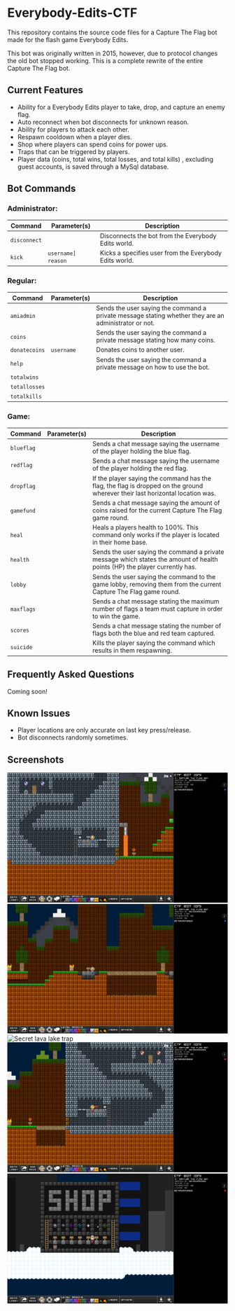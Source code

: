 # Everybody-Edits-CTF
This repository contains the source code files for a Capture The Flag bot made for the flash game Everybody Edits.

This bot was originally written in 2015, however, due to protocol changes the old bot stopped working. This is a complete rewrite of the entire Capture The Flag bot.

## Current Features
* Ability for a Everybody Edits player to take, drop, and capture an enemy flag.
* Auto reconnect when bot disconnects for unknown reason.
* Ability for players to attack each other.
* Respawn cooldown when a player dies.
* Shop where players can spend coins for power ups.
* Traps that can be triggered by players.
* Player data (coins, total wins, total losses, and total kills) , excluding guest accounts, is saved through a MySql database.

## Bot Commands

### Administrator:
| Command       | Parameter(s)         | Description                                            |
| ------------- | -------------------- | ------------------------------------------------------ |
| `disconnect`  |                      | Disconnects the bot from the Everybody Edits world.    |
| `kick`        | `username]` `reason` | Kicks a specifies user from the Everybody Edits world. |

### Regular:
| Command       | Parameter(s)        | Description                                                                                            |
| ------------- | ------------------- | ------------------------------------------------------------------------------------------------------ |
| `amiadmin`    |                     | Sends the user saying the command a private message stating whether they are an administrator or not.  |
| `coins`       |                     | Sends the user saying the command a private message stating how many coins.                            |
| `donatecoins` | `username`          | Donates coins to another user.                                                                         |
| `help`        |                     | Sends the user saying the command a private message on how to use the bot.                             |
| `totalwins`   |                     |                                                                                                        |
| `totallosses` |                     |                                                                                                        |
| `totalkills`  |                     |                                                                                                        |

### Game:
| Command       | Parameter(s)        | Description   |
| ------------- | ------------------- | ----------------------------------------------------------------------------------------------------------------------------- |
| `blueflag`    |                     | Sends a chat message saying the username of the player holding the blue flag.                                                 |
| `redflag`     |                     | Sends a chat message saying the username of the player holding the red flag.                                                  |
| `dropflag`    |                     | If the player saying the command has the flag, the flag is dropped on the ground wherever their last horizontal location was. |
| `gamefund`    |                     | Sends a chat message saying the amount of coins raised for the current Capture The Flag game round.                           |
| `heal`        |                     | Heals a players health to 100%. This command only works if the player is located in their home base.                          |
| `health`      |                     | Sends the user saying the command a private message which states the amount of health points (HP) the player currently has.   |
| `lobby`       |                     | Sends the user saying the command to the game lobby, removing them from the current Capture The Flag game round.              |
| `maxflags`    |                     | Sends a chat message stating the maximum number of flags a team must capture in order to win the game.                        |
| `scores`      |                     | Sends a chat message stating the number of flags both the blue and red team captured.                                         |
| `suicide`     |                     | Kills the player saying the command which results in them respawning.                                                         |

## Frequently Asked Questions
Coming soon!

## Known Issues
* Player locations are only accurate on last key press/release.
* Bot disconnects randomly sometimes.

## Screenshots
![Blue team trap](Images/BlueTeamTrap.png "Player triggering the blue teams base trap")
![Bridge trap](Images/BridgeTrap.png "Player triggering the bridge trap")
![Secret lava lake trap](Images/LavaLakeTrap.png "Player triggering the \"secret trap\" at the lava lake")
![Red team trap](Images/RedTeamTrap.png "Player triggering the red teams base trap")
![Shop](Images/Shop.png "Player inside the shop where they can purchase items with coins")
